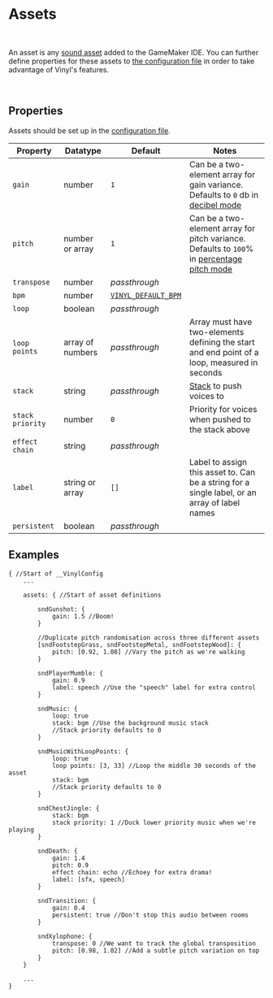 # Assets

&nbsp;

An asset is any [sound asset](https://manual.yoyogames.com/The_Asset_Editors/Sounds.htm) added to the GameMaker IDE. You can further define properties for these assets to [the configuration file](Config-File) in order to take advantage of Vinyl's features.

&nbsp;

## Properties

Assets should be set up in the [configuration file](Config-File).

|Property        |Datatype        |Default                             |Notes                                                                                                      |
|----------------|----------------|------------------------------------|-----------------------------------------------------------------------------------------------------------|
|`gain`          |number          |`1`                                 |Can be a two-element array for gain variance. Defaults to `0` db in [decibel mode](Config-Macros)          |
|`pitch`         |number or array |`1`                                 |Can be a two-element array for pitch variance. Defaults to `100`% in [percentage pitch mode](Config-Macros)|
|`transpose`     |number          |*passthrough*                       |                                                                                                           |
|`bpm`           |number          |[`VINYL_DEFAULT_BPM`](Config-Macros)|                                                                                                           |
|`loop`          |boolean         |*passthrough*                       |                                                                                                           |
|`loop points`   |array of numbers|*passthrough*                       |Array must have two-elements defining the start and end point of a loop, measured in seconds               |
|`stack`         |string          |*passthrough*                       |[Stack](Stacks) to push voices to                                                                          |
|`stack priority`|number          |`0`                                 |Priority for voices when pushed to the stack above                                                         |
|`effect chain`  |string          |*passthrough*                       |                                                                                                           |
|`label`         |string or array |`[]`                                |Label to assign this asset to. Can be a string for a single label, or an array of label names              |
|`persistent`    |boolean         |*passthrough*                       |                                                                                                           |

## Examples

```
{ //Start of __VinylConfig
	...
    
	assets: { //Start of asset definitions

        sndGunshot: {
        	gain: 1.5 //Boom!
        }
        
        //Duplicate pitch randomisation across three different assets
        [sndFootstepGrass, sndFootstepMetal, sndFootstepWood]: {
        	pitch: [0.92, 1.08] //Vary the pitch as we're walking
        }

        sndPlayerMumble: {
        	gain: 0.9
        	label: speech //Use the "speech" label for extra control
        }

        sndMusic: {
        	loop: true
            stack: bgm //Use the background music stack
            //Stack priority defaults to 0
        }
        
        sndMusicWithLoopPoints: {
            loop: true
            loop points: [3, 33] //Loop the middle 30 seconds of the asset
            stack: bgm
            //Stack priority defaults to 0
        }
        
        sndChestJingle: {
        	stack: bgm
        	stack priority: 1 //Duck lower priority music when we're playing
        }

		sndDeath: {
			gain: 1.4
			pitch: 0.9
			effect chain: echo //Echoey for extra drama!
			label: [sfx, speech]
		}

		sndTransition: {
			gain: 0.4
			persistent: true //Don't stop this audio between rooms
		}
        
        sndXylophone: {
        	transpose: 0 //We want to track the global transposition
        	pitch: [0.98, 1.02] //Add a subtle pitch variation on top
        }
	}

	...
}
```